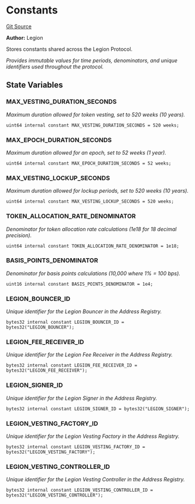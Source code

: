 # Constants
[Git Source](https://github.com/Legion-Team/legion-protocol-contracts/blob/85d479ea08d148a380138b535ed11768adee16de/src/utils/Constants.sol)

**Author:**
Legion

Stores constants shared across the Legion Protocol.

*Provides immutable values for time periods, denominators, and unique identifiers used throughout the protocol.*


## State Variables
### MAX_VESTING_DURATION_SECONDS
*Maximum duration allowed for token vesting, set to 520 weeks (10 years).*


```solidity
uint64 internal constant MAX_VESTING_DURATION_SECONDS = 520 weeks;
```


### MAX_EPOCH_DURATION_SECONDS
*Maximum duration allowed for an epoch, set to 52 weeks (1 year).*


```solidity
uint64 internal constant MAX_EPOCH_DURATION_SECONDS = 52 weeks;
```


### MAX_VESTING_LOCKUP_SECONDS
*Maximum duration allowed for lockup periods, set to 520 weeks (10 years).*


```solidity
uint64 internal constant MAX_VESTING_LOCKUP_SECONDS = 520 weeks;
```


### TOKEN_ALLOCATION_RATE_DENOMINATOR
*Denominator for token allocation rate calculations (1e18 for 18 decimal precision).*


```solidity
uint64 internal constant TOKEN_ALLOCATION_RATE_DENOMINATOR = 1e18;
```


### BASIS_POINTS_DENOMINATOR
*Denominator for basis points calculations (10,000 where 1% = 100 bps).*


```solidity
uint16 internal constant BASIS_POINTS_DENOMINATOR = 1e4;
```


### LEGION_BOUNCER_ID
*Unique identifier for the Legion Bouncer in the Address Registry.*


```solidity
bytes32 internal constant LEGION_BOUNCER_ID = bytes32("LEGION_BOUNCER");
```


### LEGION_FEE_RECEIVER_ID
*Unique identifier for the Legion Fee Receiver in the Address Registry.*


```solidity
bytes32 internal constant LEGION_FEE_RECEIVER_ID = bytes32("LEGION_FEE_RECEIVER");
```


### LEGION_SIGNER_ID
*Unique identifier for the Legion Signer in the Address Registry.*


```solidity
bytes32 internal constant LEGION_SIGNER_ID = bytes32("LEGION_SIGNER");
```


### LEGION_VESTING_FACTORY_ID
*Unique identifier for the Legion Vesting Factory in the Address Registry.*


```solidity
bytes32 internal constant LEGION_VESTING_FACTORY_ID = bytes32("LEGION_VESTING_FACTORY");
```


### LEGION_VESTING_CONTROLLER_ID
*Unique identifier for the Legion Vesting Controller in the Address Registry.*


```solidity
bytes32 internal constant LEGION_VESTING_CONTROLLER_ID = bytes32("LEGION_VESTING_CONTROLLER");
```


